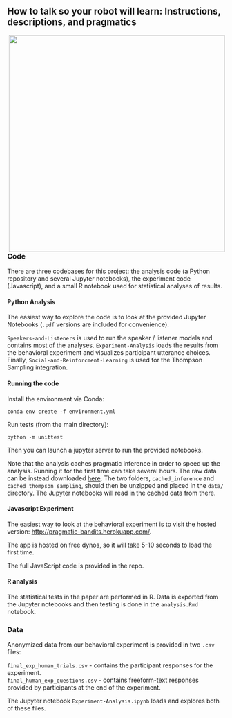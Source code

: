 ## How to talk so your robot will learn: Instructions, descriptions, and pragmatics

<img align="right" src="https://github.com/tsumers/how-to-talk/blob/2ebd327f2e76b10341e380bccfe196095faf9757/Javascript-Experiment/static/images/mushroom-picker.jpg" width="500">

### Code

There are three codebases for this project: the analysis code (a Python repository and several Jupyter notebooks), the experiment code (Javascript), and a small R notebook used for statistical analyses of results.

#### Python Analysis

The easiest way to explore the code is to look at the provided Jupyter Notebooks (`.pdf` versions are included for convenience). 

`Speakers-and-Listeners` is used to run the speaker / listener models and contains most of the analyses. `Experiment-Analysis` loads the results from the behavioral experiment and visualizes participant utterance choices.  Finally, `Social-and-Reinforcment-Learning` is used for the Thompson Sampling integration.  

#### Running the code
Install the environment via Conda:

```conda env create -f environment.yml```

Run tests (from the main directory):

```python -m unittest```

Then you can launch a jupyter server to run the provided notebooks.

Note that the analysis caches pragmatic inference in order to speed up the analysis. Running it for the first time can take several hours. The raw data can be instead downloaded [here](https://www.dropbox.com/s/j03e2yuj5h40vi9/neurips_supplement_data.zip?dl=0). The two folders, `cached_inference` and `cached_thompson_sampling`, should then be unzipped and placed in the `data/` directory. The Jupyter notebooks will read in the cached data from there.

#### Javascript Experiment

The easiest way to look at the behavioral experiment is to visit the hosted version: http://pragmatic-bandits.herokuapp.com/. 

The app is hosted on free dynos, so it will take 5-10 seconds to load the first time.

The full JavaScript code is provided in the repo.

#### R analysis

The statistical tests in the paper are performed in R. Data is exported from the Jupyter notebooks and then testing is done in the `analysis.Rmd` notebook.


### Data

Anonymized data from our behavioral experiment is provided in two `.csv` files:  

`final_exp_human_trials.csv` - contains the participant responses for the experiment.  
`final_human_exp_questions.csv` - contains freeform-text responses provided by participants at the end of the experiment.

The Jupyter notebook `Experiment-Analysis.ipynb` loads and explores both of these files. 
